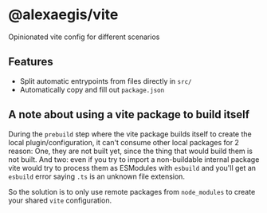 # @alexaegis/vite

Opinionated vite config for different scenarios

## Features

- Split automatic entrypoints from files directly in `src/`
- Automatically copy and fill out `package.json`

## A note about using a vite package to build itself

During the `prebuild` step where the vite package builds itself to create the
local plugin/configuration, it can't consume other local packages for 2 reason:
One, they are not built yet, since the thing that would build them is not built.
And two: even if you try to import a non-buildable internal package vite would
try to process them as ESModules with `esbuild` and you'll get an `esbuild`
error saying `.ts` is an unknown file extension.

So the solution is to only use remote packages from `node_modules` to create
your shared `vite` configuration.

